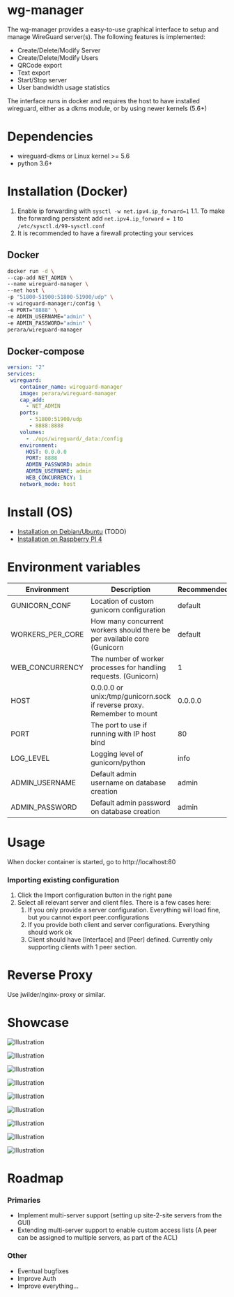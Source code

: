 # wg-manager
The wg-manager provides a easy-to-use graphical interface to setup and manage WireGuard server(s).
The following features is implemented:
* Create/Delete/Modify Server
* Create/Delete/Modify Users
* QRCode export
* Text export
* Start/Stop server
* User bandwidth usage statistics

The interface runs in docker and requires the host to have installed wireguard, either as a dkms module, or by using newer kernels (5.6+)

# Dependencies
* wireguard-dkms or Linux kernel >= 5.6
* python 3.6+

# Installation (Docker)
1. Enable ip forwarding with `sysctl -w net.ipv4.ip_forward=1`
1.1. To make the forwarding persistent add `net.ipv4.ip_forward = 1` to `/etc/sysctl.d/99-sysctl.conf`
2. It is recommended to have a firewall protecting your services
## Docker
```bash
docker run -d \
--cap-add NET_ADMIN \
--name wireguard-manager \
--net host \
-p "51800-51900:51800-51900/udp" \
-v wireguard-manager:/config \
-e PORT="8888" \
-e ADMIN_USERNAME="admin" \
-e ADMIN_PASSWORD="admin" \
perara/wireguard-manager
```

## Docker-compose
```yaml
version: "2"
services:
 wireguard:
    container_name: wireguard-manager
    image: perara/wireguard-manager
    cap_add:
      - NET_ADMIN
    ports:
       - 51800:51900/udp
       - 8888:8888
    volumes:
      - ./ops/wireguard/_data:/config
    environment:
      HOST: 0.0.0.0
      PORT: 8888
      ADMIN_PASSWORD: admin
      ADMIN_USERNAME: admin
      WEB_CONCURRENCY: 1
    network_mode: host
```

# Install (OS)
- [Installation on Debian/Ubuntu](./docs/install_debian.md) (TODO)
- [Installation on Raspberry PI 4](./docs/install_rpi.md)

# Environment variables
| Environment      | Description                                                              | Recommended |
|------------------|--------------------------------------------------------------------------|-------------|
| GUNICORN_CONF    | Location of custom gunicorn configuration                                | default     |
| WORKERS_PER_CORE | How many concurrent workers should there be per available core (Gunicorn | default     |
| WEB_CONCURRENCY  | The number of worker processes for handling requests. (Gunicorn)         | 1           |
| HOST             | 0.0.0.0 or unix:/tmp/gunicorn.sock if reverse proxy. Remember to mount   | 0.0.0.0     |
| PORT             | The port to use if running with IP host bind                             | 80          |
| LOG_LEVEL        | Logging level of gunicorn/python                                         | info        |
| ADMIN_USERNAME   | Default admin username on database creation                              | admin       |
| ADMIN_PASSWORD   | Default admin password on database creation                              | admin       |


# Usage
When docker container is started, go to http://localhost:80

### Importing existing configuration
1. Click the Import configuration button in the right pane
2. Select all relevant server and client files. There is a few cases here:
    1. If you only provide a server configuration. Everything will load fine, but you cannot export peer.configurations
    2. If you provide both client and server configurations. Everything should work ok
    3. Client should have [Interface] and [Peer] defined. Currently only supporting clients with 1 peer section.

# Reverse Proxy
Use jwilder/nginx-proxy or similar.


# Showcase
![Illustration](docs/images/0.png)

![Illustration](docs/images/1.png)

![Illustration](docs/images/2.png)

![Illustration](docs/images/3.png)

![Illustration](docs/images/4.png)

![Illustration](docs/images/5.png)

![Illustration](docs/images/6.png)

![Illustration](docs/images/7.png)

![Illustration](docs/images/8.png)

# Roadmap
### Primaries
- Implement multi-server support (setting up site-2-site servers from the GUI)
- Extending multi-server support to enable custom access lists (A peer can be assigned to multiple servers, as part of the ACL)

### Other
* Eventual bugfixes
* Improve Auth
* Improve everything...

